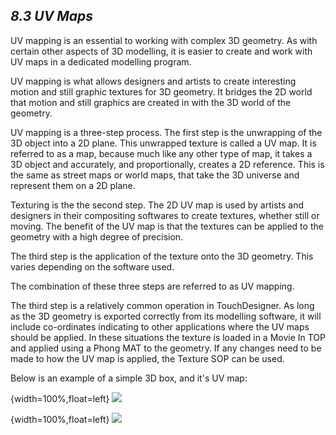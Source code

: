 ## *8.3 UV Maps*

UV mapping is an essential to working with complex 3D geometry. As with certain other aspects of 3D modelling, it is easier to create and work with UV maps in a dedicated modelling program.

UV mapping is what allows designers and artists to create interesting motion and still graphic textures for 3D geometry. It bridges the 2D world that motion and still graphics are created in with the 3D world of the geometry. 

UV mapping is a three-step process. The first step is the unwrapping of the 3D object into a 2D plane. This unwrapped texture is called a UV map. It is referred to as a map, because much like any other type of map, it takes a 3D object and accurately, and proportionally, creates a 2D reference. This is the same as street maps or world maps, that take the 3D universe and represent them on a 2D plane.

Texturing is the the second step. The 2D UV map is used by artists and designers in their compositing softwares to create textures, whether still or moving. The benefit of the UV map is that the textures can be applied to the geometry with a high degree of precision.

The third step is the application of the texture onto the 3D geometry. This varies depending on the software used.

The combination of these three steps are referred to as UV mapping.

The third step is a relatively common operation in TouchDesigner. As long as the 3D geometry is exported correctly from its modelling software, it will include co-ordinates indicating to other applications where the UV maps should be applied. In these situations the texture is loaded in a Movie In TOP and applied using a Phong MAT to the geometry. If any changes need to be made to how the UV map is applied, the Texture SOP can be used. 

Below is an example of a simple 3D box, and it's UV map:

{width=100%,float=left}
![](images/8.3/3D-geo.png)

{width=100%,float=left}
![](images/8.3/Geo-map.png)